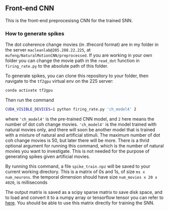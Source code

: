 ## Front-end CNN
This is the front-end preprocesisng CNN for the trained SNN.

### How to generate spikes
The dot coherence change movies (in .tfrecord format) are in my folder in the server `macleanlab@205.208.22.225`, at `mufeng/NaturalMotionCNN/preprocessed`. If you are working in your own folder you can change the movie path in the `read_dot` function in `firing_rate.py` to the absolute path of this folder.

To generate spikes, you can clone this repository to your folder, then navigate to the `tf2gpu` virtual env on the 225 server:

```bash
conda activate tf2gpu
```

Then run the command 

```bash
CUDA_VISIBLE_DEVICES=1 python firing_rate.py 'ch_model4' 2
```

where `'ch_model4'` is the pre-trained CNN model, and `2` here means the number of dot coh change movies. `'ch_model4'` is the model trained with natural movies only, and there will soon be another model that is trained with a mixture of natural and artificial stimuli. The maximum number of dot coh change movies is 50, but later there will be more. There is a thrid optional argument for running this command, which is the number of natural movies you want to investigate. This is not needed for the purpose of generating spikes given artificial movies.

By running this command, a file `spike_train.npz` will be saved to your current working directory. This is a matrix of 0s and 1s, of size `ms x num_neurons`. the temporal dimension should have size `num_movies x 20 x 4020`, is milliseconds

The output matrix is saved as a scipy sparse matrix to save disk space, and to load and convert it to a numpy array or tensorflow tensor you can refer to [here](https://docs.scipy.org/doc/scipy/reference/generated/scipy.sparse.save_npz.html#scipy.sparse.save_npz). You should be able to use this matrix directly for training the SNN.



